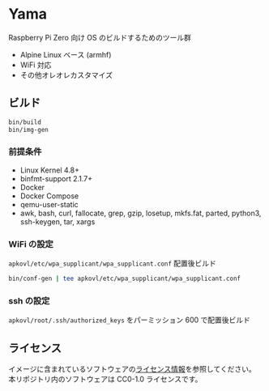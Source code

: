 # Yama

Raspberry Pi Zero 向け OS のビルドするためのツール群

- Alpine Linux ベース (armhf)
- WiFi 対応
- その他オレオレカスタマイズ

## ビルド

```sh
bin/build
bin/img-gen
```

### 前提条件

- Linux Kernel 4.8+
- binfmt-support 2.1.7+
- Docker
- Docker Compose
- qemu-user-static
- awk, bash, curl, fallocate, grep, gzip, losetup, mkfs.fat, parted, python3, ssh-keygen, tar, xargs

### WiFi の設定

`apkovl/etc/wpa_supplicant/wpa_supplicant.conf` 配置後ビルド

```sh
bin/conf-gen | tee apkovl/etc/wpa_supplicant/wpa_supplicant.conf
```

### ssh の設定

`apkovl/root/.ssh/authorized_keys` をパーミッション 600 で配置後ビルド

## ライセンス

イメージに含まれているソフトウェアの[ライセンス情報](https://pkgs.alpinelinux.org/packages)を参照してください。
本リポジトリ内のソフトウェアは CC0-1.0 ライセンスです。
